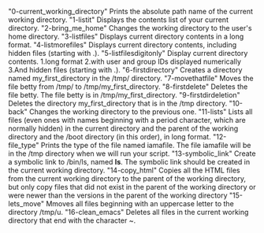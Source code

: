 "0-current_working_directory" Prints the absolute path name of the current working directory.
"1-listit"                    Displays the contents list of your current directory.
"2-bring_me_home"             Changes the working directory to the user's home directory.
"3-listfiles"                 Displays current directory contents in a long format.
"4-listmorefiles"             Displays current directory contents, including hidden files (starting with .).
"5-listfilesdigitonly"        Display current directory contents. 1.long format 2.with user and group IDs displayed numerically 3.And hidden files (starting with .).
"6-firstdirectory"            Creates a directory named my_first_directory in the /tmp/ directory.
"7-movethatfile"              Moves the file betty from /tmp/ to /tmp/my_first_directory.
"8-firstdelete"               Deletes the file betty. The file betty is in /tmp/my_first_directory.
"9-firstdirdeletion"          Deletes the directory my_first_directory that is in the /tmp directory.
"10-back"                     Changes the working directory to the previous one.
"11-lists"                    Lists all files (even ones with names beginning with a period character, which are normally hidden) in the current directory and the parent of the working directory and the /boot directory (in this order), in long format.
"12-file_type"                Prints the type of the file named iamafile. The file iamafile will be in the /tmp directory when we will run your script.
"13-symbolic_link"            Create a symbolic link to /bin/ls, named __ls__. The symbolic link should be created in the current working directory.
"14-copy_html"                Copies all the HTML files from the current working directory to the parent of the working directory, but only copy files that did not exist in the parent of the working directory or were newer than the versions in the parent of the working directory
"15-lets_move"                Mmoves all files beginning with an uppercase letter to the directory /tmp/u.
"16-clean_emacs"              Deletes all files in the current working directory that end with the character ~.      
